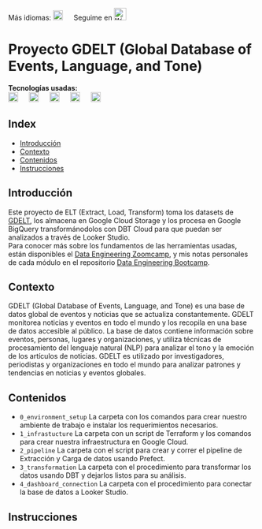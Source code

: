 Más idiomas: <kbd>[<img title="Leer en inglés" alt="Leer en inglés" src="https://cdn.staticaly.com/gh/hjnilsson/country-flags/master/svg/gb.svg" height="20">](translations/README.en.md)</kbd>  &emsp;
Seguime en <kbd>[<img title="Mi perfil en LinkedIn" alt="Mi perfil en LinkedIn" src="https://img.shields.io/badge/LinkedIn-0077B5?style=for-the-badge&logo=linkedin&logoColor=white" height="25">](https://www.linkedin.com/in/martinezjesusfl/)</kbd>

# Proyecto GDELT (Global Database of Events, Language, and Tone)
**Tecnologías usadas:**  
<img title="Python" alt="Python" src="https://img.shields.io/badge/Python-FFD43B?style=for-the-badge&logo=python&logoColor=blue" height="20"> &emsp;
<img title="Terraform" alt="Terraform" src="https://img.shields.io/badge/Terraform-7B42BC?style=for-the-badge&logo=terraform&logoColor=white" height="20"> &emsp;
<img title="DBT" alt="DBT" src="https://img.shields.io/badge/dbt-FF694B?style=for-the-badge&logo=dbt&logoColor=white" height="20"> &emsp;
<img title="Prefect" alt="Prefect" src="https://img.shields.io/badge/Prefect-5772b0?style=for-the-badge&logo=?logoColor=white" height="20"> &emsp; 
<img title="Google Cloud" alt="Google Cloud" src="https://img.shields.io/badge/Google_Cloud-4285F4?style=for-the-badge&logo=google-cloud&logoColor=white" height="20"> &emsp;

## Index
- [Introducción](#introducción)
- [Contexto](#contexto)
- [Contenidos](#contenidos)
- [Instrucciones](#instrucciones)

## Introducción
Este proyecto de ELT (Extract, Load, Transform) toma los datasets de [GDELT](https://www.gdeltproject.org/), los almacena en Google Cloud Storage y los procesa en Google BigQuery transformánodolos con DBT Cloud para que puedan ser analizados a través de Looker Studio.  
Para conocer más sobre los fundamentos de las herramientas usadas, están disponibles el [Data Engineering Zoomcamp](https://youtube.com/playlist?list=PL3MmuxUbc_hJed7dXYoJw8DoCuVHhGEQb), y mis notas personales de cada módulo en el repositorio [Data Engineering Bootcamp](https://github.com/Jebushdd/Data-Engineering-Bootcamp).

## Contexto
GDELT (Global Database of Events, Language, and Tone) es una base de datos global de eventos y noticias que se actualiza constantemente. GDELT monitorea noticias y eventos en todo el mundo y los recopila en una base de datos accesible al público. La base de datos contiene información sobre eventos, personas, lugares y organizaciones, y utiliza técnicas de procesamiento del lenguaje natural (NLP) para analizar el tono y la emoción de los artículos de noticias. GDELT es utilizado por investigadores, periodistas y organizaciones en todo el mundo para analizar patrones y tendencias en noticias y eventos globales.

## Contenidos
- ```0_environment_setup``` La carpeta con los comandos para crear nuestro ambiente de trabajo e instalar los requerimientos necesarios.
- ```1_infrastucture``` La carpeta con un script de Terraform y los comandos para crear nuestra infraestructura en Google Cloud.
- ```2_pipeline``` La carpeta con el script para crear y correr el pipeline de Extracción y Carga de datos usando Prefect.
- ```3_transformation``` La carpeta con el procedimiento para transformar los datos usando DBT y dejarlos listos para su análisis.
- ```4_dashboard_connection``` La carpeta con el procedimiento para conectar la base de datos a Looker Studio.

## Instrucciones